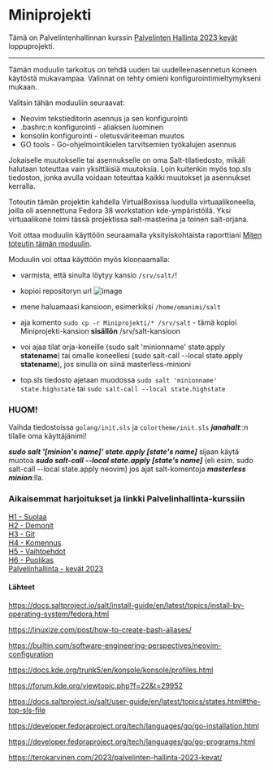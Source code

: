 # Miniprojekti  

Tämä on Palvelintenhallinnan kurssin <a href="https://terokarvinen.com/2023/palvelinten-hallinta-2023-kevat/">Palvelinten Hallinta 2023 kevät</a> loppuprojekti.  
________________________________________  

Tämän moduulin tarkoitus on tehdä uuden tai uudelleenasennetun koneen käytöstä mukavampaa. Valinnat on tehty omieni konfigurointimieltymykseni mukaan.  

Valitsin tähän moduuliin seuraavat:  
- Neovim tekstieditorin asennus ja sen konfigurointi  
- .bashrc:n konfigurointi - aliaksen luominen  
- konsolin konfigurointi - oletusväriteeman muutos  
- GO tools - Go-ohjelmointikielen tarvitsemien työkalujen asennus  

Jokaiselle muutokselle tai asennukselle on oma Salt-tilatiedosto, mikäli halutaan toteuttaa vain yksittäisiä muutoksia. Loin kuitenkin myös top.sls tiedoston, jonka avulla voidaan toteuttaa kaikki muutokset ja asennukset kerralla.  

Toteutin tämän projektin kahdella VirtualBoxissa luodulla virtuaalikoneella, joilla oli asennettuna Fedora 38 workstation kde-ympäristöllä. Yksi virtuaalikone toimi tässä projektissa salt-masterina ja toinen salt-orjana.

Voit ottaa moduulin käyttöön seuraamalla yksityiskohtaista raporttiani <a href="https://github.com/JanaHalt/InfraAsCode/blob/3109d33c55a6f346d93c2af7e9d0bb73f2ed9fdc/h6%20-%20Puolikas.md">Miten toteutin tämän moduulin</a>.  

Moduulin voi ottaa käyttöön myös kloonaamalla:  

- varmista, että sinulta löytyy kansio ```/srv/salt/```!

- kopioi repositoryn url
![image](https://github.com/JanaHalt/Miniprojekti/assets/78509164/17d36b0b-4dd5-422c-8ef0-9b71a5982b88)  

- mene haluamaasi kansioon, esimerkiksi ```/home/omanimi/salt```  
- aja komento ```sudo cp -r Miniprojekti/* /srv/salt``` - tämä kopioi Miniprojekti-kansion **sisällön** /srv/salt-kansioon  
- voi ajaa tilat orja-koneille (sudo salt 'minionname' state.apply **statename**) tai omalle koneellesi (sudo salt-call --local state.apply **statename**), jos sinulla on siinä masterless-minioni  
- top.sls tiedosto ajetaan muodossa ```sudo salt 'minionname' state.highstate``` tai ```sudo salt-call --local state.highstate```

### HUOM!  

Vaihda tiedostoissa ```golang/init.sls``` ja ```colortheme/init.sls``` ***janahalt***::n tilalle oma käyttäjänimi!  

***sudo salt '[minion's name]' state.apply [state's name]*** sijaan käytä muotoa ***sudo salt-call --local state.apply [state's name]*** (eli esim. sudo salt-call --local state.apply neovim) jos ajat salt-komentoja ***masterless minion***:lla.

### Aikaisemmat harjoitukset ja linkki Palvelinhallinta-kurssiin 

<a href="https://github.com/JanaHalt/InfraAsCode/blob/3a0efe10fece61bdc1350247bb5709c70f993d51/h1-salt.md">H1 - Suolaa</a>  
<a href="https://github.com/JanaHalt/InfraAsCode/blob/546a5fbaee6336279941376184d8f9d9f4536db7/h2%20-%20Demonit.md">H2 - Demonit</a>  
<a href="https://github.com/JanaHalt/InfraAsCode/blob/546a5fbaee6336279941376184d8f9d9f4536db7/h3%20-%20Git.md">H3 - Git</a>  
<a href="https://github.com/JanaHalt/InfraAsCode/blob/546a5fbaee6336279941376184d8f9d9f4536db7/h4%20-%20Komennus.md">H4 - Komennus</a>  
<a href="https://github.com/JanaHalt/InfraAsCode/blob/546a5fbaee6336279941376184d8f9d9f4536db7/h5%20-%20Vaihtoehdot.md">H5 - Vaihtoehdot</a>  
<a href="https://github.com/JanaHalt/InfraAsCode/blob/3109d33c55a6f346d93c2af7e9d0bb73f2ed9fdc/h6%20-%20Puolikas.md">H6 - Puolikas</a>  
<a href="https://terokarvinen.com/2023/palvelinten-hallinta-2023-kevat/">Palvelinhallinta - kevät 2023</a>  

#### Lähteet  

https://docs.saltproject.io/salt/install-guide/en/latest/topics/install-by-operating-system/fedora.html

https://linuxize.com/post/how-to-create-bash-aliases/

https://builtin.com/software-engineering-perspectives/neovim-configuration

https://docs.kde.org/trunk5/en/konsole/konsole/profiles.html

https://forum.kde.org/viewtopic.php?f=22&t=29952

https://docs.saltproject.io/salt/user-guide/en/latest/topics/states.html#the-top-sls-file

https://developer.fedoraproject.org/tech/languages/go/go-installation.html

https://developer.fedoraproject.org/tech/languages/go/go-programs.html  

https://terokarvinen.com/2023/palvelinten-hallinta-2023-kevat/
